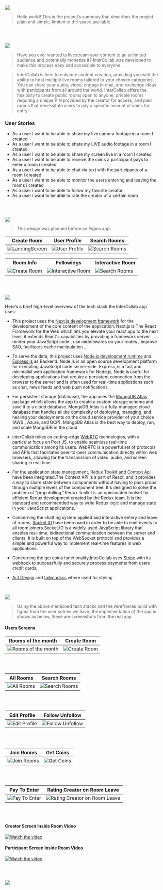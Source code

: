 
<img src="https://github.com/ToniTannoury/InterCollab/assets/138028340/52f81eb3-dd6b-4cca-bd87-4084b4be4aca"/>

> Hello world! This is the project’s summary that describes the project plain and simple, limited to the space available.

</div>
 
<br><br>

<img  id="project-philosophy" src="https://github.com/ToniTannoury/InterCollab/assets/138028340/798af04e-9ac9-4628-b78e-79f4e2d7b924"/>

>Have you ever wanted to livestream your content to an unlimited audience and potentially monetize it? InterCollab was developed to make this process easy and accessible to everyone.

>InterCollab is here to enhance content creation, providing you with the ability to host multiple live rooms tailored to your chosen categories. You can share your audio, video, engage in chat, and exchange ideas with participants from all around the world. InterCollab offers the flexibility to create public rooms open to anyone, private rooms requiring a unique PIN provided by the creator for access, and paid rooms that necessitate users to pay a specific amount of coins for entry.

### User Stories
- As a user I want to be able to share my live camera footage in a room I created
- As a user I want to be able to share my LIVE audio footage in a room I created
- As a user I want to be able to share my screen live in a room I created
- As a user I want to be able to receive the coins a participant pays to enter a room i created 
- As a user I want to be able to chat via text with the participants of a room i created
- As a user I want to be able to monitor the users entering and leaving the rooms i created
- As a user i want to be able to follow my favorite creator
- As a user i want to be able to rate the creator of a certain room


<br><br>

<img id="wireframes" src="https://github.com/ToniTannoury/InterCollab/assets/138028340/3fe41cf1-f842-4c56-9e01-75e6f6f0db7e"/>

> This design was planned before on Figma app.



| Create Room | User Profile | Search Rooms |
| ------ | ------ | ------ |
| ![LandingScreen](https://github.com/ToniTannoury/InterCollab/assets/138028340/dad02324-256e-47d1-99a2-db0a4eb6fe64) | ![User Profile](https://github.com/ToniTannoury/InterCollab/assets/138028340/49985041-7408-4c8e-ba59-722b73b724b5) |  ![Search Rooms](https://github.com/ToniTannoury/InterCollab/assets/138028340/288ac111-1b98-4481-a5c3-eead07b40f73)

| Room Info | Followings | Interactive Room |
| ------ | ------ | ------ |
|![Create Room](https://github.com/ToniTannoury/InterCollab/assets/138028340/4710f203-7443-451d-8b6c-9c6295f685c4) | ![Interactive Room](https://github.com/ToniTannoury/InterCollab/assets/138028340/dd758cc2-276a-4f68-bbc4-b206d29537a0) |  ![Search Rooms](https://github.com/ToniTannoury/InterCollab/assets/138028340/75a4bb58-9f4f-4271-9c3e-7138ba01d5be) 


<br><br>

<img id="tech-stack" src="https://github.com/ToniTannoury/InterCollab/assets/138028340/8d6f6279-3c15-41e7-889a-dfa209b5af7f"/>

Here's a brief high-level overview of the tech stack the InterCollab app uses:

- This project uses the [Next.js development framework](https://nextjs.dev/) for the development of the core content of the application. Next.js is The React Framework for the Web which lets you elevate your react app to the next level, it extends React's capabilities by providing a framework server render your JavaScript code , use middlewares on your routes , improve SAO, facilitates cache manipulation ...

- To serve the data, this project uses [Node.js development runtime](https://nodejs.org/en/) and [Express.js](https://expressjs.com/) as Backend. Node.js is an open source development platform for executing JavaScript code server-side. Express, is a fast and minimalist web application framework for Node.js, Node is useful for developing applications that require a persistent connection from the browser to the server and is often used for real-time applications such as chat, news feeds and web push notifications.

- For persistent storage (database), the app uses the [MongoDB Atlas](https://www.mongodb.com/) package which allows the app to create a custom storage schema and save it to a cloud database. MongoDB Atlas is a fully-managed cloud database that handles all the complexity of deploying, managing, and healing your deployments on the cloud service provider of your choice (AWS , Azure, and GCP). MongoDB Atlas is the best way to deploy, run, and scale MongoDB in the cloud.

- InterCollab relies on cutting-edge [WebRTC](https://webrtc.org/) technologies, with a particular focus on [Peer JS](https://peerjs.com/), to enable seamless real-time communication among its users. WebRTC is a powerful set of protocols and APIs that facilitates peer-to-peer communication directly within web browsers, allowing for the transmission of video, audio, and screen sharing in real time.

- For the application state management, [Redux Toolkit and Context Api](https://redux-toolkit.js.org/) have been integrated.The Context API is a part of React, and it provides a way to share state between components without having to pass props through multiple levels of the component tree. It's designed to solve the problem of "prop drilling,".Redux Toolkit is an opinionated toolset for efficient Redux development created by the Redux team. It is the standard and recommended way to write Redux logic and manage state in your JavaScript applications.

- Concerning the chatting system applied and interactive entery and leave of rooms, [Socket.IO](https://socket.io/) have been used in order to be able to emit events to all room joiners.Socket.IO is a widely-used JavaScript library that enables real-time, bidirectional communication between the server and clients. It is built on top of the WebSocket protocol and provides a simple and powerful way to implement real-time features in web applications.

- Concerning the get coins functionality,InterCollab uses [Stripe](https://stripe.com/en-gb-us) with its webhook to successfully and securely process payments from users credit cards.

- [Ant Design](https://ant.design/) and [tailwindcss](https://tailwindcss.com/) where used for styling

<br><br>
<img id="features" src="https://github.com/ToniTannoury/InterCollab/assets/138028340/1efd2b02-cf75-41c4-ad40-a220d6c1ac4c"/>


> Using the above mentioned tech stacks and the wireframes build with figma from the user sotries we have, the implementation of the app is shown as below, these are screenshots from the real app

#### Users Screens



| Rooms of the month | Create Room |
| ------ | ------ |
| ![Rooms of the month](https://github.com/ToniTannoury/InterCollab/assets/138028340/618ff162-880e-4383-a664-34f88ff2188d) | ![Create Room](https://github.com/ToniTannoury/InterCollab/assets/138028340/d925830a-f3e6-47e8-96e8-17b9d79a7578) |

<br><br>

| All Rooms | Search Rooms 
| ------ | ------ | 
| ![All Rooms](https://github.com/ToniTannoury/InterCollab/assets/138028340/8734a0b1-f0ef-4120-9d0a-548d76c74bf0) | ![Search Rooms ](https://github.com/ToniTannoury/InterCollab/assets/138028340/5ee7dec5-fbb9-4d11-a853-7b3d8427f434) | 

<br><br>

| Edit Profile | Follow Unfollow | 
| ------ | ------ 
| ![Edit Profile](https://github.com/ToniTannoury/InterCollab/assets/138028340/de4fe203-05b8-4f32-89a7-294def1620a8) | ![Follow Unfollow](https://github.com/ToniTannoury/InterCollab/assets/138028340/9475f120-bcb2-4b4d-8962-1161629dd8e3)|

<br><br>

| Join Rooms | Get Coins
| ------ | ------
| ![Join Rooms](https://github.com/ToniTannoury/InterCollab/assets/138028340/60d2e8a5-2d33-4c7a-a4bb-78cbf73a7c1a) | ![Get Coins](https://github.com/ToniTannoury/InterCollab/assets/138028340/6fd05336-e18b-4f95-8bca-2289cc1a54ab) | 

<br><br>

| Pay To Enter | Rating Creator on Room Leave | 
| ------ | ------ | 
| ![Pay To Enter](https://github.com/ToniTannoury/InterCollab/assets/138028340/ab015dbb-bcb6-4ceb-8f86-6b91bca958ba) | ![Rating Creator on Room Leave](https://github.com/ToniTannoury/InterCollab/assets/138028340/2324b69a-124a-463a-b34b-d093e32aab2e) |
<br><br>

#### Creator Screen Inside Room Video

[![Watch the video](https://github.com/ToniTannoury/InterCollab/assets/138028340/db62ec67-e4fe-4626-96c2-dbeb8dcbd400)](https://github.com/ToniTannoury/InterCollab/assets/138028340/e8fb3a41-187a-4c58-9f3a-1a54b94dbdd9)

#### Participant Screen Inside Room Video
[![Watch the video](https://github.com/ToniTannoury/InterCollab/assets/138028340/db62ec67-e4fe-4626-96c2-dbeb8dcbd400)](https://github.com/ToniTannoury/InterCollab/assets/138028340/f29111a3-b2ae-494e-889f-2dafed026dc2
)

<br><br>

<img id="features" src="https://https://github.com/ToniTannoury/InterCollab/assets/138028340/c59f2d5e-cce1-48ae-8db0-eac55be5018d"/>